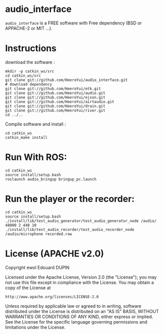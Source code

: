 audio_interface
===============

`audio_interface` is a FREE software with Free dependency (BSD or APPACHE-2 or MIT ...).

Instructions
============

download the software :

	mkdir -p catkin_ws/src
	cd catkin_ws/src
	git clone git://github.com/HeeroYui/audio_interface.git
	# download dependency
	git clone git://github.com/HeeroYui/etk.git
	git clone git://github.com/HeeroYui/audio.git
	git clone git://github.com/HeeroYui/ejson.git
	git clone git://github.com/HeeroYui/airtaudio.git
	git clone git://github.com/HeeroYui/drain.git
	git clone git://github.com/HeeroYui/river.git
	cd ../..

Compile software and install :

	cd catkin_ws
	catkin_make install

Run With ROS:
=============

	cd catkin_ws
	source install/setup.bash
	roslaunch audio_bringup bringup_pc.launch

Run the player or the recorder:
===============================

	cd catkin_ws
	source install/setup.bash
	./install/lib/test_audio_generator/test_audio_generator_node /audio/ 48000 2 440 10
	./install/lib/test_audio_recorder/test_audio_recorder_node /audio/microphone recorded.raw

License (APACHE v2.0)
=====================

Copyright ewol Edouard DUPIN

Licensed under the Apache License, Version 2.0 (the "License");
you may not use this file except in compliance with the License.
You may obtain a copy of the License at

    http://www.apache.org/licenses/LICENSE-2.0

Unless required by applicable law or agreed to in writing, software
distributed under the License is distributed on an "AS IS" BASIS,
WITHOUT WARRANTIES OR CONDITIONS OF ANY KIND, either express or implied.
See the License for the specific language governing permissions and
limitations under the License.

